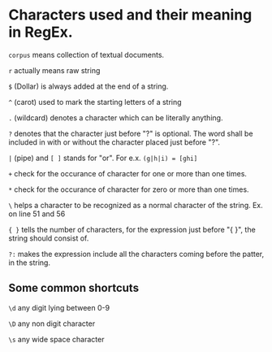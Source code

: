 # Characters used and their meaning in RegEx.

`corpus` means collection of textual documents.

`r` actually means raw string

`$` (Dollar) is always added at the end of a string.

`^` (carot) used to mark the starting letters of a string

`.` (wildcard) denotes a character which can be literally anything.

`?` denotes that the character just before "?" is optional. The word shall be included in with or without the character placed just before "?".

`|` (pipe) and `[ ]` stands for "or". For e.x. `(g|h|i) = [ghi]`

`+` check for the occurance of character for one or more than one times.

`*` check for the occurance of character for zero or more than one times.

`\` helps a character to be recognized as a normal character of the string. Ex. on line 51 and 56

`{ }` tells the number of characters, for the expression just before "{ }", the string should consist of.

`?:` makes the expression include all the characters coming before the patter, in the string.

## Some common shortcuts

`\d` any digit lying between 0-9

`\D` any non digit character

`\s` any wide space character